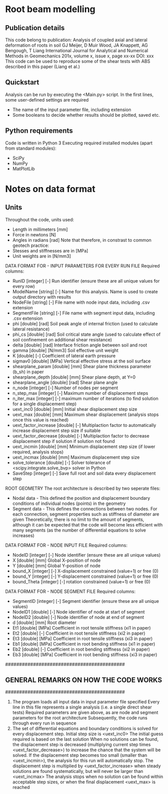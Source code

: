 # Root beam modelling

## Publication details
This code belong to publication:
    Analysis of coupled axial and lateral deformation of roots in soil
	  GJ Meijer, D Muir Wood, JA Knappett, AG Bengough, T Liang
	  International Journal for Analytical and Numerical Methods in Geomechanics
	  201x, volume x, issue x, page xx-xx
	  DOI: xxx
This code can be used to reproduce some of the shear tests with ABS described in this paper (Liang et al.)


## Quickstart
Analysis can be run by executing the <Main.py> script.
In the first lines, some user-defined settings are required
* The name of the input parameter file, including extension
* Some booleans to decide whether results should be plotted, saved etc.


## Python requirements
Code is written in Python 3
Executing required installed modules (apart from standard modules):
* SciPy
* NumPy
* MatPlotLib


# Notes on data format

## Units
Throughout the code, units used:
* Length in millimeters [mm]
* Force in newtons [N]
* Angles in radians [rad]
Note that therefore, in constrast to common geotech practice:
* Stesses and stiffnesses are in [MPa]
* Unit weights are in [N/mm3]


DATA FORMAT FOR - INPUT PARAMETERS FOR EVERY RUN FILE
Required columns:
- RunID			[integer]	[-]	Run identifier (ensure these are all unique values for every row)
- ModelName		[string]	[-]	Name for this analysis. Name is used to create output directory with results
- NodeFile		[string]	[-]	File name with node input data, including .csv extension
- SegmentFile		[string]	[-]	File name with segment input data, including .csv extension
- phi			[double]	[rad]	Soil peak angle of internal friction (used to calculate lateral resistance)
- phi_cs		[double]	[rad]	Soil critical state angle (used to calculate effect of soil confinement on additional shear resistance)
- delta			[double]	[rad]	Interface friction angle between soil and root
- gamma			[double]	[N/mm3]	Soil effective unit weight
- K			[double]	[-]	Coefficient of lateral earth pressure
- sigmav0		[double]	[MPa]	Vertical effective stress at the soil surface
- shearplane_param	[double]	[mm]	Shear plane thickness parameter (b_sh) in paper
- shearplane_depth	[double]	[mm]	Shear plane depth, at Y=0
- shearplane_angle	[double]	[rad]	Shear plane angle
- n_node		[integer]	[-]	Number of nodes per segment
- n_step_max		[integer]	[-]	Maximum number of displacement steps
- n_iter_max		[integer]	[-]	maximum number of iterations (to find solution for a single displacement step)
- uext_inc0		[double]	[mm]	Initial shear displacement step size
- uext_max		[double]	[mm]	Maximum shear displacement (analysis stops once this value is reached)
- uext_factor_increase	[double]	[-]	Multiplaction factor to automatically increase displacement step size if suitable
- uext_factor_decrease	[double]	[-]	Multiplaction factor to decrease displacement step if solution if solution not found
- uext_incmin		[double]	[mm] 	Minimum displacement step size (if lower required, analysis stops)
- uext_incmax		[double]	[mm]	Maximum displacement step size
- solve_tolerance	[double]	[-]	Solver tolerance of <scipy.integrate.solve_bvp> solver in Python
- SaveStep		[integer]	[-]	Save full root and soil data every <SaveStep> displacement step

ROOT GEOMETRY
The root architecture is described by two seperate files:
- Nodal data   - This defined the position and displacement boundary conditions of individual nodes (points) in the geometry
- Segment data - This defines the connections between two nodes. For each connection, segment properties such as stiffness of diameter are given
Theoretically, there is no limit to the amount of segments, although it can be expected that the code will become less efficient with many segments (as the number of differential equations to solve increases)

DATA FORMAT FOR - NODE INPUT FILE
Required columns:
- NodeID	[integer]	[-]	Node identifier (ensure these are all unique values)
- X		[double]	[mm]	Global X-position of node 	       
- Y		[double]	[mm]	Global Y-position of node 
- bound_X	[integer]	[-]	X-displacement constrained (value=1) or free (0)
- bound_Y	[integer]	[-]	Y-displacement constrained (value=1) or free (0)	
- bound_Theta	[integer]	[-]	rotation constrained (value=1) or free (0)

DATA FORMAT FOR - NODE SEGMENT FILE
Required columns:
- SegmentID	[integer]	[-]	Segment identifier (ensure these are all unique values)
- NodeID1	[double]	[-] 	Node identifier of node at start of segment
- NodeID2	[double]	[-]	Node identifier of node at end of segment
- d		[double]	[mm]	Root diameter
- Et1		[double]	[MPa]	Coefficient in root tensile stiffness (xi1 in paper)
- Et2		[double]	[-]	Coefficient in root tensile stiffness (xi2 in paper)
- Et3		[double]	[MPa]	Coefficient in root tensile stiffness (xi3 in paper)
- Eb1		[double]	[MPa]	Coefficient in root bending stiffness (xi1 in paper)
- Eb2		[double]	[-]	Coefficient in root bending stiffness (xi2 in paper)
- Eb3		[double]	[MPa]	Coefficient in root bending stiffness (xi3 in paper)


###########################################
## GENERAL REMARKS ON HOW THE CODE WORKS ##
###########################################

1) The program loads all input data in input parameter file specified
   Every line in this file represents a single analysis (i.e. a single direct shear tests)
   Required parameters are given above, as are node and segment parameters for the root architecture
   Subsequently, the code runs through every run in sequence
2) The set of differential equations and boundary conditions is solved for every displacement step. Initial step size is <uext_inc0>
   The initial guess required is based on the last solution
   When no solutions can be found, the displacement step is decreased (multiplying current step times <uext_factor_decrease>) to increase the chance that the system will be solved.
   If the displacement step becomes too small (smaller than <uext_incmin>), the analysis for this run will automatically stop.
   The displacement step is multiplied by <uext_factor_increase> when steady solutions are found systematically, but will never be larger than <uext_incmax>
   The analysis stops when no solution can be found within acceptable step sizes, or when the final displacement <uext_max> is reached
